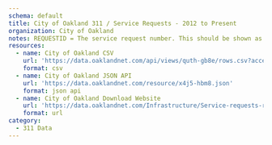 ```yaml
---
schema: default
title: City of Oakland 311 / Service Requests - 2012 to Present
organization: City of Oakland
notes: REQUESTID = The service request number. This should be shown as an integer without decimals. 5-digit REQUESTIDs were imported from the Recycling Hotline’s prior tracking system when they switched to the same system as the Oakland Call Center in August 2012. All others are 6 digits. 
resources:
  - name: City of Oakland CSV
    url: 'https://data.oaklandnet.com/api/views/quth-gb8e/rows.csv?accessType=DOWNLOAD'
    format: csv
  - name: City of Oakland JSON API
    url: 'https://data.oaklandnet.com/resource/x4j5-hbm8.json'
    format: json api
  - name: City of Oakland Download Website
    url: 'https://data.oaklandnet.com/Infrastructure/Service-requests-received-by-the-Oakland-Call-Cent/quth-gb8e'
    format: url
category:
  - 311 Data
---
```


